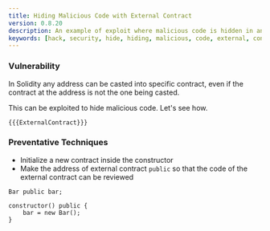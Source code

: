 ```yaml
---
title: Hiding Malicious Code with External Contract
version: 0.8.20
description: An example of exploit where malicious code is hidden in an external contract in Solidity
keywords: [hack, security, hide, hiding, malicious, code, external, contract]
---
```


### Vulnerability

In Solidity any address can be casted into specific contract,
even if the contract at the address is not the one being casted.

This can be exploited to hide malicious code. Let's see how.

```solidity
{{{ExternalContract}}}
```

### Preventative Techniques

- Initialize a new contract inside the constructor
- Make the address of external contract `public` so that the code of the
  external contract can be reviewed

```solidity
Bar public bar;

constructor() public {
    bar = new Bar();
}
```
